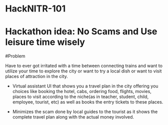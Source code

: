# HackNITR-101
# Hackathon idea: No Scams and Use leisure time wisely
#Problem 

Have to ever got irritated with a time between connecting trains and want to utilize your time to explore the city or want to try a local dish or want to visit places of attraction in the city.

* Virtual assistant UI that shows you a travel plan in the city offering you choices like booking the hotel, cabs, ordering food, flights, movies, places to visit according to the niche(as in teacher, student, child, employee, tourist, etc) as well as books the entry tickets to these places.

*  Minimizes the scam done by local guides to the tourist as it shows the complete travel plan along with the actual money involved.
